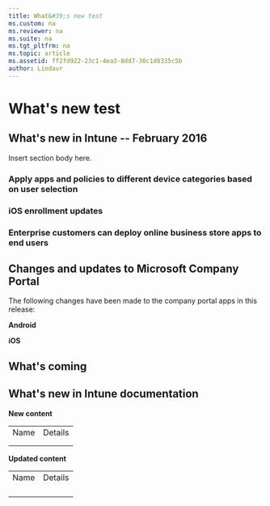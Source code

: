 ```yaml
---
title: What&#39;s new test
ms.custom: na
ms.reviewer: na
ms.suite: na
ms.tgt_pltfrm: na
ms.topic: article
ms.assetid: ff2fd922-23c1-4ea3-8dd7-30c1d8335c5b
author: Lindavr
---
```

# What&#39;s new test

## What's new in Intune -- February 2016
Insert section body here.

### Apply apps and policies to different device categories based on user selection

### iOS enrollment updates

### Enterprise customers can deploy online business store apps to end users


## Changes and updates to Microsoft Company Portal
The following changes have been made to the company portal apps in this release:

**Android**

**iOS**

## What's coming

## What's new in Intune documentation
**New content**

|||
|-|-|
|Name|Details|
|||
|||
**Updated content**

|||
|-|-|
|Name|Details|
|||
|||
|||
|||

